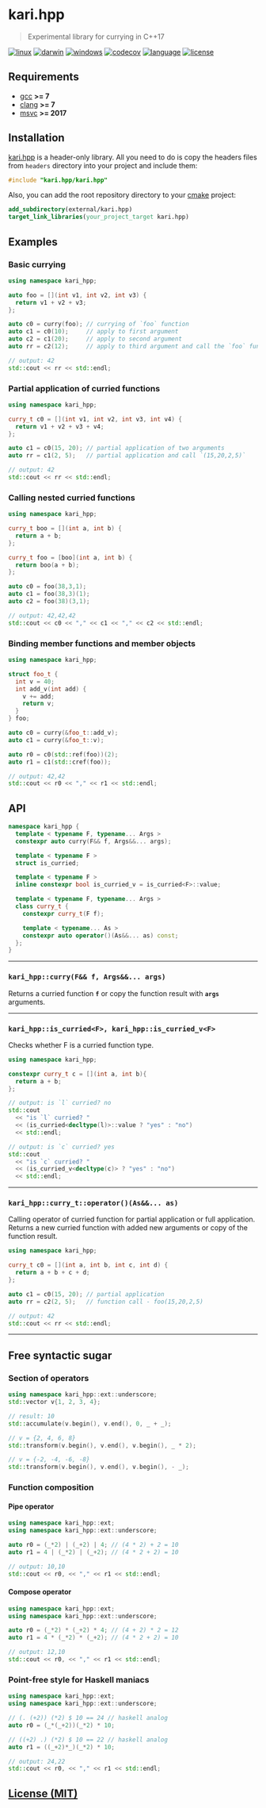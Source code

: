 # kari.hpp

> Experimental library for currying in C++17

[![linux][badge.linux]][linux]
[![darwin][badge.darwin]][darwin]
[![windows][badge.windows]][windows]
[![codecov][badge.codecov]][codecov]
[![language][badge.language]][language]
[![license][badge.license]][license]

[badge.darwin]: https://img.shields.io/github/workflow/status/BlackMATov/kari.hpp/darwin/main?label=Xcode&logo=xcode
[badge.linux]: https://img.shields.io/github/workflow/status/BlackMATov/kari.hpp/linux/main?label=GCC%2FClang&logo=linux
[badge.windows]: https://img.shields.io/github/workflow/status/BlackMATov/kari.hpp/windows/main?label=Visual%20Studio&logo=visual-studio
[badge.codecov]: https://img.shields.io/codecov/c/github/BlackMATov/kari.hpp/main?logo=codecov
[badge.language]: https://img.shields.io/badge/language-C%2B%2B17-yellow
[badge.license]: https://img.shields.io/badge/license-MIT-blue

[darwin]: https://github.com/BlackMATov/kari.hpp/actions?query=workflow%3Adarwin
[linux]: https://github.com/BlackMATov/kari.hpp/actions?query=workflow%3Alinux
[windows]: https://github.com/BlackMATov/kari.hpp/actions?query=workflow%3Awindows
[codecov]: https://codecov.io/gh/BlackMATov/kari.hpp
[language]: https://en.wikipedia.org/wiki/C%2B%2B17
[license]: https://en.wikipedia.org/wiki/MIT_License

[kari]: https://github.com/BlackMATov/kari.hpp

## Requirements

- [gcc](https://www.gnu.org/software/gcc/) **>= 7**
- [clang](https://clang.llvm.org/) **>= 7**
- [msvc](https://visualstudio.microsoft.com/) **>= 2017**

## Installation

[kari.hpp][kari] is a header-only library. All you need to do is copy the headers files from `headers` directory into your project and include them:


```cpp
#include "kari.hpp/kari.hpp"
```

Also, you can add the root repository directory to your [cmake](https://cmake.org) project:

```cmake
add_subdirectory(external/kari.hpp)
target_link_libraries(your_project_target kari.hpp)
```

## Examples

### Basic currying

```cpp
using namespace kari_hpp;

auto foo = [](int v1, int v2, int v3) {
  return v1 + v2 + v3;
};

auto c0 = curry(foo); // currying of `foo` function
auto c1 = c0(10);     // apply to first argument
auto c2 = c1(20);     // apply to second argument
auto rr = c2(12);     // apply to third argument and call the `foo` function

// output: 42
std::cout << rr << std::endl;
```

### Partial application of curried functions

```cpp
using namespace kari_hpp;

curry_t c0 = [](int v1, int v2, int v3, int v4) {
  return v1 + v2 + v3 + v4;
};

auto c1 = c0(15, 20); // partial application of two arguments
auto rr = c1(2, 5);   // partial application and call `(15,20,2,5)`

// output: 42
std::cout << rr << std::endl;
```

### Calling nested curried functions

```cpp
using namespace kari_hpp;

curry_t boo = [](int a, int b) {
  return a + b;
};

curry_t foo = [boo](int a, int b) {
  return boo(a + b);
};

auto c0 = foo(38,3,1);
auto c1 = foo(38,3)(1);
auto c2 = foo(38)(3,1);

// output: 42,42,42
std::cout << c0 << "," << c1 << "," << c2 << std::endl;
```

### Binding member functions and member objects

```cpp
using namespace kari_hpp;

struct foo_t {
  int v = 40;
  int add_v(int add) {
    v += add;
    return v;
  }
} foo;

auto c0 = curry(&foo_t::add_v);
auto c1 = curry(&foo_t::v);

auto r0 = c0(std::ref(foo))(2);
auto r1 = c1(std::cref(foo));

// output: 42,42
std::cout << r0 << "," << r1 << std::endl;
```

## API

```cpp
namespace kari_hpp {
  template < typename F, typename... Args >
  constexpr auto curry(F&& f, Args&&... args);

  template < typename F >
  struct is_curried;

  template < typename F >
  inline constexpr bool is_curried_v = is_curried<F>::value;

  template < typename F, typename... Args >
  class curry_t {
    constexpr curry_t(F f);

    template < typename... As >
    constexpr auto operator()(As&&... as) const;
  };
}
```

---

### `kari_hpp::curry(F&& f, Args&&... args)`

Returns a curried function **`f`** or copy the function result with **`args`** arguments.

---

### `kari_hpp::is_curried<F>, kari_hpp::is_curried_v<F>`

Checks whether F is a curried function type.

```cpp
using namespace kari_hpp;

constexpr curry_t c = [](int a, int b){
  return a + b;
};

// output: is `l` curried? no
std::cout
  << "is `l` curried? "
  << (is_curried<decltype(l)>::value ? "yes" : "no")
  << std::endl;

// output: is `c` curried? yes
std::cout
  << "is `c` curried? "
  << (is_curried_v<decltype(c)> ? "yes" : "no")
  << std::endl;
```

---

### `kari_hpp::curry_t::operator()(As&&... as)`

Calling operator of curried function for partial application or full application. Returns a new curried function with added new arguments or copy of the function result.

```cpp
using namespace kari_hpp;

curry_t c0 = [](int a, int b, int c, int d) {
  return a + b + c + d;
};

auto c1 = c0(15, 20); // partial application
auto rr = c2(2, 5);   // function call - foo(15,20,2,5)

// output: 42
std::cout << rr << std::endl;
```

---

## Free syntactic sugar

### Section of operators

```cpp
using namespace kari_hpp::ext::underscore;
std::vector v{1, 2, 3, 4};

// result: 10
std::accumulate(v.begin(), v.end(), 0, _ + _);

// v = {2, 4, 6, 8}
std::transform(v.begin(), v.end(), v.begin(), _ * 2);

// v = {-2, -4, -6, -8}
std::transform(v.begin(), v.end(), v.begin(), - _);
```

### Function composition

#### Pipe operator

```cpp
using namespace kari_hpp::ext;
using namespace kari_hpp::ext::underscore;

auto r0 = (_*2) | (_+2) | 4; // (4 * 2) + 2 = 10
auto r1 = 4 | (_*2) | (_+2); // (4 * 2 + 2) = 10

// output: 10,10
std::cout << r0, << "," << r1 << std::endl;
```

#### Compose operator

```cpp
using namespace kari_hpp::ext;
using namespace kari_hpp::ext::underscore;

auto r0 = (_*2) * (_+2) * 4; // (4 + 2) * 2 = 12
auto r1 = 4 * (_*2) * (_+2); // (4 * 2 + 2) = 10

// output: 12,10
std::cout << r0, << "," << r1 << std::endl;
```

### Point-free style for Haskell maniacs

```cpp
using namespace kari_hpp::ext;
using namespace kari_hpp::ext::underscore;

// (. (+2)) (*2) $ 10 == 24 // haskell analog
auto r0 = (_*(_+2))(_*2) * 10;

// ((+2) .) (*2) $ 10 == 22 // haskell analog
auto r1 = ((_+2)*_)(_*2) * 10;

// output: 24,22
std::cout << r0, << "," << r1 << std::endl;
```

## [License (MIT)](./LICENSE.md)
